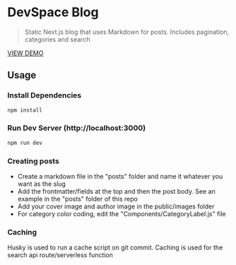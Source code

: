 # DevSpace Blog

> Static Next.js blog that uses Markdown for posts. Includes pagination, categories and search

[VIEW DEMO](https://next-devspace-blog.vercel.app/)

## Usage

### Install Dependencies
```bash
npm install
```

### Run Dev Server (http://localhost:3000) 
```bash
npm run dev
```

### Creating posts

* Create a markdown file in the "posts" folder and name it whatever you want as the slug
* Add the frontmatter/fields at the top and then the post body. See an example in the "posts" folder of this repo
* Add your cover image and author image in the public/images folder
* For category color coding, edit the "Components/CategoryLabel.js" file

### Caching

Husky is used to run a cache script on git commit. Caching is used for the search api route/serverless function
